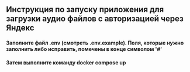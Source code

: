 ## Инструкция по запуску приложения для загрузки аудио файлов с авторизацией через Яндекс

#### Заполните файл .env (смотреть .env.example). Поля, которые нужно заполнить либо исправить, помечены в конце символом '#'


#### Затем выполните команду docker compose up
